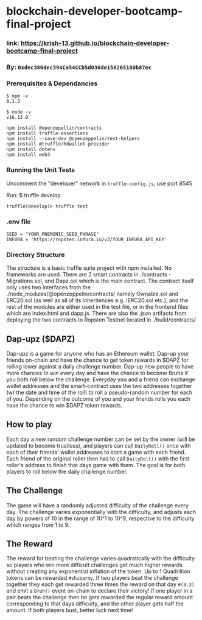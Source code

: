 # blockchain-developer-bootcamp-final-project

### link: https://krish-13.github.io/blockchain-developer-bootcamp-final-project
### By: `0xdec386dec394Ca54CCb5d036de158265180b87ec`

### Prerequisites & Dependancies

    $ npm -v
    8.1.3

    $ node -v
    v16.13.0

    npm install @openzepellin/contracts 
    npm install truffle-assertions 
    npm install --save-dev @openzeppelin/test-helpers
    npm install @truffle/hdwallet-provider
    npm install dotenv
    npm install web3

### Running the Unit Tests

Uncomment the "developer" network in `truffle-config.js`, use port 8545

Run:
    $ truffle develop

    truffle(develop)> truffle test

### .env file
    SEED = "YOUR_MNEMONIC_SEED_PHRASE"
    INFURA = 'https://ropsten.infura.io/v3/YOUR_INFURA_API_KEY'


### Directory Structure

The structure is a basic truffle suite project with npm installed. No frameworks are used. There are 2 smart contracts in ./contracts - Migrations.sol, and Dapz.sol which is the main contract. The contract itself only uses two interfaces from the ./node_modules/@openzeppelin/contracts/ namely Ownable.sol and ERC20.sol (as well as all of its inheritences e.g. IERC20.sol etc.), and the rest of the modules are either used in the test file, or in the frontend files which are index.html and dapp.js. There are also the .json artifacts from deploying the two contracts to Ropsten Testnet located in ./build/contracts/
## Dap-upz ($DAPZ)

Dap-upz is a game for anyone who has an Ethereum wallet. Dap-up your friends on-chain and have the chance to get token rewards in $DAPZ for rolling lower against a daily challenge number. Dap-up new people to have more chances to win every day and have the chance to become Bruhs if you both roll below the challenge. Everyday you and a friend can exchange wallet addresses and the smart-contract uses the two addresses together (w/ the date and time of the roll) to roll a pseudo-random number for each of you. Depending on the outcome of you and your friends rolls you each have the chance to win $DAPZ token rewards. 

## How to play

Each day a new random challenge number can be set by the owner (will be updated to become trustless), and players can call `DailyRoll()` once with each of their friends' wallet addresses to start a game with each friend. Each friend of the original roller then has to call `DailyRoll()` with the first roller's address to finish that days game with them. The goal is for both players to roll below the daily challenge number.

## The Challenge

The game will have a randomly adjusted difficulty of the challenge every day. The challenge varies exponentially with the difficulty, and adjusts each day by powers of 10 in the range of 10^1 to 10^9, respective to the difficulty which ranges from 1 to 9. 

## The Reward

The reward for beating the challenge varies quadratically with the difficulty so players who win more difficult challenges get much higher rewards without creating any exponential inflation of the token. Up to 1 Quadrillion tokens can be rewarded `#shibarmy`. If two players beat the challenge together they each get rewarded three times the reward on that day `#(3,3)` and emit a `Bruh()` event on-chain to declare their victory! If one player in a pair beats the challenge then he gets rewarded the regular reward amount corresponding to that days difficulty, and the other player gets half the amount. If both players bust, better luck next time!


